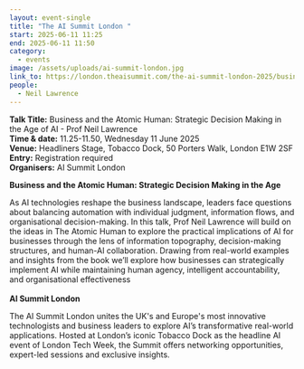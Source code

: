 ```yaml
---
layout: event-single
title: "The AI Summit London "
start: 2025-06-11 11:25
end: 2025-06-11 11:50
category:
  - events
image: /assets/uploads/ai-summit-london.jpg
link_to: https://london.theaisummit.com/the-ai-summit-london-2025/business-atomic-human-strategic-decision-making-age-ai
people:
  - Neil Lawrence
---
```

**T﻿alk Title:** Business and the Atomic Human: Strategic Decision Making in the Age of AI - Prof Neil Lawrence \
**Time & date:** 11.25-11.50, Wednesday 11 June 2025\
**Venue:** Headliners Stage, Tobacco Dock, 50 Porters Walk, London E1W 2SF\
**Entry:** Registration required\
**Organisers:** AI Summit London

**Business and the Atomic Human: Strategic Decision Making in the Age** 

As AI technologies reshape the business landscape, leaders face questions about balancing automation with individual judgment, information flows, and organisational decision-making. In this talk, Prof Neil Lawrence will build on the ideas in The Atomic Human to explore the practical implications of AI for businesses through the lens of information topography, decision-making structures, and human-AI collaboration. Drawing from real-world examples and insights from the book we’ll explore how businesses can strategically implement AI while maintaining human agency, intelligent accountability, and organisational effectiveness\
\
**A﻿I Summit London**

The AI Summit London unites the UK's and Europe's most innovative technologists and business leaders to explore AI’s transformative real-world applications. Hosted at London’s iconic Tobacco Dock as the headline AI event of London Tech Week, the Summit offers networking opportunities, expert-led sessions and exclusive insights.